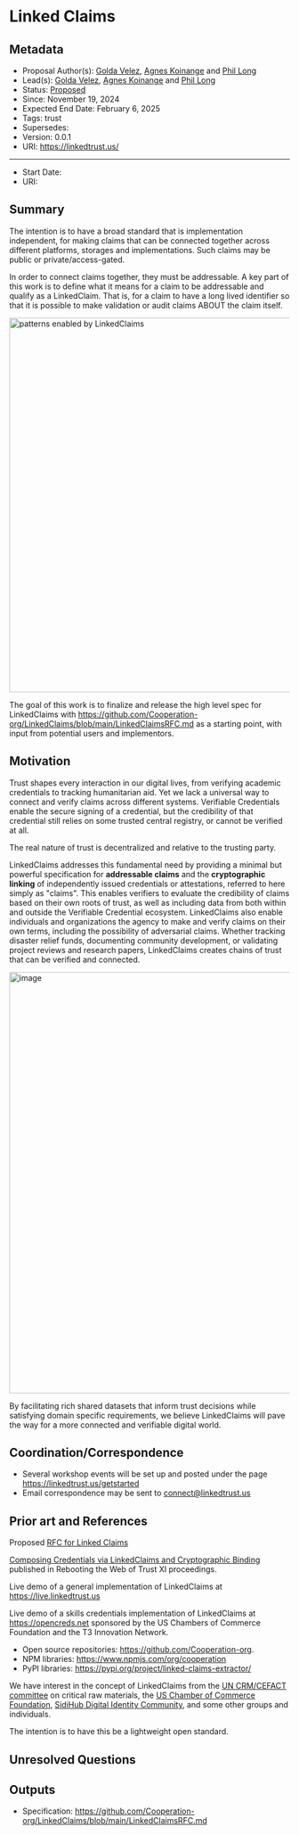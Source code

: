 # Linked Claims

## Metadata
- Proposal Author(s): [Golda Velez](https://github.com/gvelez17), [Agnes Koinange](https://github.com/Agneskoinange) and [Phil Long](https://www.linkedin.com/in/longpd/)
- Lead(s): [Golda Velez](https://www.linkedin.com/in/goldavelez/), [Agnes Koinange](https://github.com/Agneskoinange) and [Phil Long](https://www.linkedin.com/in/longpd/)
- Status: [Proposed]()
- Since: November 19, 2024
- Expected End Date: February 6, 2025
- Tags: trust
- Supersedes: 
- Version: 0.0.1
- URI: https://linkedtrust.us/
---
[//]: # (Do not fill out below. To be filled out by chairs post-approval)
- Start Date: 
- URI: 

## Summary 

The intention is to have a broad standard that is implementation independent, for making claims that can be connected together across different platforms, storages and implementations. Such claims may be public or private/access-gated.

In order to connect claims together, they must be addressable.  A key part of this work is to define what it means for a claim to be addressable and qualify as a LinkedClaim.
That is, for a claim to have a long lived identifier so that it is possible to make validation or audit claims ABOUT the claim itself.  

<img width="672" alt="patterns enabled by LinkedClaims" src="https://github.com/user-attachments/assets/bfc3aa76-e21c-4201-a40b-9ecbdfca1824">


The goal of this work is to finalize and release the high level spec for 
LinkedClaims with https://github.com/Cooperation-org/LinkedClaims/blob/main/LinkedClaimsRFC.md as a starting point, with input from potential users and implementors.

## Motivation

Trust shapes every interaction in our digital lives, from verifying academic credentials to tracking humanitarian aid. Yet we lack a universal 
way to connect and verify claims across different systems. Verifiable Credentials enable the secure signing of a credential, but the credibility of that credential still relies on some trusted central registry, or cannot be verified at all.  

The real nature of trust is decentralized and relative to the trusting party. 

LinkedClaims addresses this fundamental need by providing a minimal but powerful specification for **addressable claims** and the **cryptographic linking** of independently issued credentials or attestations, referred to here simply as "claims". This enables 
verifiers to evaluate the credibility of claims based on their own roots of trust, as well as including data from both within and outside the Verifiable Credential ecosystem.  LinkedClaims also enable individuals and organizations 
the agency to make and verify claims on their own terms, including the possibility of adversarial claims.  Whether tracking disaster relief funds, documenting community development,
or validating project reviews and research papers, LinkedClaims creates chains of trust that can be verified and connected. 

<img width="756" alt="image" src="https://github.com/user-attachments/assets/be515883-4b17-40eb-81db-eed6a96ed8f3">


By facilitating rich shared datasets that inform trust decisions while satisfying domain specific requirements, we believe LinkedClaims will pave the way for a more connected and verifiable digital world.


## Coordination/Correspondence

- Several workshop events will be set up and posted under the page https://linkedtrust.us/getstarted
- Email correspondence may be sent to connect@linkedtrust.us

## Prior art and References

Proposed [RFC for Linked Claims](https://github.com/Cooperation-org/LinkedClaims/blob/main/LinkedClaimsRFC.md)

[Composing Credentials via LinkedClaims and Cryptographic Binding](https://github.com/WebOfTrustInfo/rwot11-the-hague/blob/master/final-documents/composable-credentials.pdf) published in Rebooting the Web of Trust XI proceedings.

Live demo of a general implementation of LinkedClaims at https://live.linkedtrust.us

Live demo of a skills credentials implementation of LinkedClaims at https://opencreds.net sponsored by the US Chambers of Commerce Foundation and the T3 Innovation Network.  

- Open source repositories: https://github.com/Cooperation-org.
- NPM libraries: https://www.npmjs.com/org/cooperation
- PyPI libraries: https://pypi.org/project/linked-claims-extractor/
   
We have interest in the concept of LinkedClaims from the [UN CRM/CEFACT committee](https://uncefact.github.io/project-crm/) on critical raw materials, the [US Chamber of Commerce Foundation](https://www.uschamberfoundation.org/), [SidiHub Digital Identity Community](https://sidi-hub.community/), and some other groups and individuals.  

The intention is to have this be a lightweight open standard.

## Unresolved Questions



## Outputs

- Specification: https://github.com/Cooperation-org/LinkedClaims/blob/main/LinkedClaimsRFC.md
